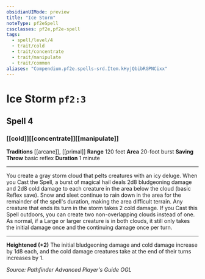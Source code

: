 ```yaml
---
obsidianUIMode: preview
title: "Ice Storm"
noteType: pf2eSpell
cssclasses: pf2e,pf2e-spell
tags:
  - spell/level/4
  - trait/cold
  - trait/concentrate
  - trait/manipulate
  - trait/common
aliases: "Compendium.pf2e.spells-srd.Item.kHyjQbibRGPNCixx" 
---
```

# Ice Storm  `pf2:3`  
## Spell 4
### [[cold]][[concentrate]][[manipulate]]
**Traditions** [[arcane]], [[primal]]
**Range** 120 feet
**Area** 20-foot burst
**Saving Throw** basic reflex
**Duration** 1 minute
* * * 
You create a gray storm cloud that pelts creatures with an icy deluge. When you Cast the Spell, a burst of magical hail deals 2d8 bludgeoning damage and 2d8 cold damage to each creature in the area below the cloud (basic Reflex save). Snow and sleet continue to rain down in the area for the remainder of the spell's duration, making the area difficult terrain. Any creature that ends its turn in the storm takes 2 cold damage. If you Cast this Spell outdoors, you can create two non-overlapping clouds instead of one. As normal, if a Large or larger creature is in both clouds, it still only takes the initial damage once and the continuing damage once per turn.

* * *

**Heightened (+2)** The initial bludgeoning damage and cold damage increase by 1d8 each, and the cold damage creatures take at the end of their turns increases by 1.

*Source: Pathfinder Advanced Player's Guide*
*OGL*